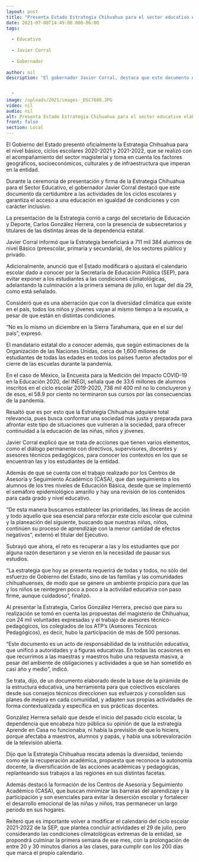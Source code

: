 ```yaml
---
layout: post
title: "Presenta Estado Estrategia Chihuahua para el sector educativo elaborada junto con magisterio."
date: 2021-07-08T14:49:00.000-06:00
tags:
  
  - Educativo
  
  - Javier Corral
  
  - Gobernador
  
author: nil
description: "El gobernador Javier Corral, destaca que este documento da certidumbre a las actividades de los ciclos escolares y garantiza el acceso a una educación en igualdad de condiciones.    "
image: /uploads/2021/images-_DSC7680.JPG
video: nil
audio: nil
alt: Presenta Estado Estrategia Chihuahua para el sector educativo elaborada junto con magisterio.
front: false
section: Local
---
```


El Gobierno del Estado presentó oficialmente la Estrategia Chihuahua para el nivel básico, ciclos escolares 2020-2021 y 2021-2022, que se realizó con el acompañamiento del sector magisterial y toma en cuenta los factores geográficos, socioeconómicos, culturales y de infraestructura que imperan en la entidad.

Durante la ceremonia de presentación y firma de la Estrategia Chihuahua para el Sector Educativo, el gobernador Javier Corral destacó que este documento da certidumbre a las actividades de los ciclos escolares y garantiza el acceso a una educación en igualdad de condiciones y con carácter inclusivo.

La presentación de la Estrategia corrió a cargo del secretario de Educación y Deporte, Carlos González Herrera, con la presencia de subsecretarios y titulares de las distintas áreas de la dependencia estatal.

Javier Corral informó que la Estrategia beneficiará a 711 mil 384 alumnos de nivel Básico (preescolar, primaria y secundaria), de los sectores público y privado.

Adicionalmente, anunció que el Estado modificará o ajustará el calendario escolar dado a conocer por la Secretaría de Educación Pública (SEP), para evitar exponer a los estudiantes a las condiciones climatológicas, adelantando la culminación a la primera semana de julio, en lugar del día 29, como está señalado.

Consideró que es una aberración que con la diversidad climática que existe en el país, todos los niños y jóvenes vayan al mismo tiempo a la escuela, a pesar de que están en distintas condiciones.

“No es lo mismo un diciembre en la Sierra Tarahumara, que en el sur del país”, expresó.

El mandatario estatal dio a conocer además, que según estimaciones de la Organización de las Naciones Unidas, cerca de 1,600 millones de estudiantes de todas las edades en todos los países fueron afectados por el cierre de las escuelas durante la pandemia.

En el caso de México, la Encuesta para la Medición del Impacto COVID-19 en la Educación 2020, del INEGI, señala que de 33.6 millones de alumnos inscritos en el ciclo escolar 2019-2020, 738 mil 400 mil no lo concluyeron y de esos, el 58.9 por ciento no terminaron sus cursos por las consecuencias de la pandemia.

Resaltó que es por esto que la Estrategia Chihuahua adquiere total relevancia, pues busca conformar una sociedad más justa y preparada para afrontar este tipo de situaciones que vulneran a la sociedad, para ofrecer continuidad a la educación de las niñas, niños y jóvenes.

Javier Corral explicó que se trata de acciones que tienen varios elementos, como el diálogo permanente con directivos, supervisores, docentes y asesores técnicos pedagógicos, para conocer los contextos en los que se encuentran las y los estudiantes de la entidad.

Además de que se cuenta con el trabajo realizado por los Centros de Asesoría y Seguimiento Académico (CASA), que dan seguimiento a los alumnos de los tres niveles de Educación Básica, desde que se implementó el semáforo epidemiológico amarillo y hay una revisión de los contenidos para cada grado y nivel educativo.

“De esta manera buscamos establecer las prioridades, las líneas de acción y todo aquello que sea esencial para reforzar este ciclo escolar que culmina y la planeación del siguiente, buscando que nuestras niñas, niños, continúen su proceso de aprendizaje con la menor cantidad de efectos negativos”, externó el titular del Ejecutivo.

Subrayó que ahora, el reto es recuperar a las y los estudiantes que por alguna razón desertaron y se vieron en la necesidad de pausar sus estudios.

“La estrategia que hoy se presenta requerirá de todas y todos, no sólo del esfuerzo de Gobierno del Estado, sino de las familias y las comunidades chihuahuenses, de modo que se genere un ambiente propicio para que las y los niños se reintegren poco a poco a la actividad educativa con paso firme, aunque cuidadoso”, finalizó.


Al presentar la Estrategia, Carlos González Herrera, precisó que para su realización se tomó en cuenta las propuestas del magisterio de Chihuahua, con 24 mil voluntades expresadas y el trabajo de asesores técnico-pedagógicos, los colegiados de los ATP’s (Asesores Técnicos Pedagógicos), es decir, hubo la participación de más de 500 personas.

“Este documento es un acto de responsabilidad de la institución educativa, que unificó a autoridades y a figuras educativas. En todas las ocasiones en que recurrimos a las maestras y maestros hubo una respuesta masiva, a pesar del ambiente de obligaciones y actividades a que se han sometido en casi año y medio”, indicó.

Se trata, dijo, de un documento elaborado desde la base de la pirámide de la estructura educativa, una herramienta para que colectivos escolares desde sus consejos técnicos direccionen sus esfuerzos y consoliden sus planes de mejora en cada comunidad, y adapten sus propias actividades de forma contextualizada y específica en sus prácticas docentes.

González Herrera señaló que desde el inicio del pasado ciclo escolar, la dependencia que encabeza hizo pública su opinión de que la estrategia Aprende en Casa no funcionaba, ni había la previsión de que lo hiciera, porque afectaba a maestros, alumnos y papás, y había una sobrevaloración de la televisión abierta.

Dijo que la Estrategia Chihuahua rescata además la diversidad, teniendo como eje la recuperación académica, propuesta que reconoce la autonomía docente, la diversificación de las acciones académicas y pedagógicas, replanteando sus trabajos a las regiones en sus distintas facetas.

Además destacó la formación de los Centros de Asesoría y Seguimiento Académico (CASA), que buscan minimizar las barreras del aprendizaje y la participación y son esenciales para evitar la deserción escolar y fortalecer el desarrollo emocional de las niñas y niños, tras permanecer un largo periodo en sus hogares.

Reiteró que es importante volver a modificar el calendario del ciclo escolar 2021-2022 de la SEP, que plantea concluir actividades el 29 de julio, pero considerando las condiciones climatológicas extremas de la entidad, se propondrá culminar la primera semana de ese mes, con la prolongación de entre 20 y 30 minutos diarios a las clases, para cumplir con los 200 días que marca el propio calendario.